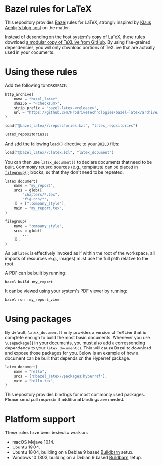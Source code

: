 # Bazel rules for LaTeX

This repository provides [Bazel](https://bazel.build/) rules for LaTeX,
strongly inspired by [Klaus Aehlig's blog post](http://www.linta.de/~aehlig/techblog/2017-02-19.html)
on the matter.

Instead of depending on the host system's copy of LaTeX, these rules
download [a modular copy of TeXLive from GitHub](https://github.com/ProdriveTechnologies/texlive-modular).
By using fine-grained dependencies, you will only download portions of
TeXLive that are actually used in your documents.

# Using these rules

Add the following to `WORKSPACE`:

```python
http_archive(
    name = "bazel_latex",
    sha256 = "<checksum>",
    strip_prefix = "bazel-latex-<release>",
    url = "https://github.com/ProdriveTechnologies/bazel-latex/archive/v<release>.tar.gz",
)

load("@bazel_latex//:repositories.bzl", "latex_repositories")

latex_repositories()
```

And add the following `load()` directive to your `BUILD` files:

```python
load("@bazel_latex//:latex.bzl", "latex_document")
```

You can then use `latex_document()` to declare documents that need to be
built. Commonly reused sources (e.g., templates) can be placed in
[`filegroup()`](https://docs.bazel.build/versions/master/be/general.html#filegroup)
blocks, so that they don't need to be repeated.

```python
latex_document(
    name = "my_report",
    srcs = glob([
        "chapters/*.tex",
        "figures/*",
    ]) + [":company_style"],
    main = "my_report.tex",
)

filegroup(
    name = "company_style",
    srcs = glob([
        ...
    ]),
)
```

As `pdflatex` is effectively invoked as if within the root of the
workspace, all imports of resources (e.g., images) must use the full
path relative to the root.

A PDF can be built by running:

```
bazel build :my_report
```

It can be viewed using your system's PDF viewer by running:

```
bazel run :my_report_view
```

# Using packages

By default, `latex_document()` only provides a version of TeXLive that
is complete enough to build the most basic documents. Whenever you use
`\usepackage{}` in your documents, you must also add a corresponding
dependency to your `latex_document()`. This will cause Bazel to download
and expose those packages for you. Below is an example of how a document
can be built that depends on the Hyperref package.

```python
latex_document(
    name = "hello",
    srcs = ["@bazel_latex//packages:hyperref"],
    main = "hello.tex",
)
```

This repository provides bindings for most commonly used packages.
Please send pull requests if additional bindings are needed.

# Platform support

These rules have been tested to work on:

- macOS Mojave 10.14.
- Ubuntu 18.04.
- Ubuntu 18.04, building on a Debian 9 based
  [Buildbarn](https://github.com/EdSchouten/bazel-buildbarn) setup.
- Windows 10 1803, building on a Debian 9 based
  [Buildbarn](https://github.com/EdSchouten/bazel-buildbarn) setup.
